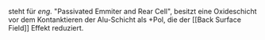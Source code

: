 steht für *eng.* "Passivated Emmiter and Rear Cell", besitzt eine Oxideschicht vor dem Kontanktieren der Alu-Schicht als +Pol, die der [[Back Surface Field]] Effekt reduziert.